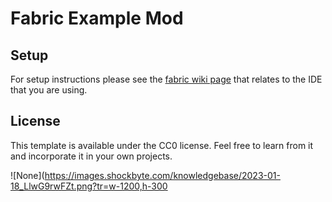 # Fabric Example Mod

## Setup

For setup instructions please see the [fabric wiki page](https://fabricmc.net/wiki/tutorial:setup) that relates to the IDE that you are using.

## License

This template is available under the CC0 license. Feel free to learn from it and incorporate it in your own projects.


![None](https://images.shockbyte.com/knowledgebase/2023-01-18_LlwG9rwFZt.png?tr=w-1200,h-300
